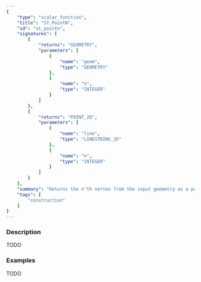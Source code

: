 ```yaml
---
{
    "type": "scalar_function",
    "title": "ST_PointN",
    "id": "st_pointn",
    "signatures": [
        {
            "returns": "GEOMETRY",
            "parameters": [
                {
                    "name": "geom",
                    "type": "GEOMETRY"
                },
                {
                    "name": "n",
                    "type": "INTEGER"
                }
            ]
        },
        {
            "returns": "POINT_2D",
            "parameters": [
                {
                    "name": "line",
                    "type": "LINESTRING_2D"
                },
                {
                    "name": "n",
                    "type": "INTEGER"
                }
            ]
        }
    ],
    "summary": "Returns the n'th vertex from the input geometry as a point geometry",
    "tags": [
        "construction"
    ]
}
---
```


### Description

TODO

### Examples

TODO

